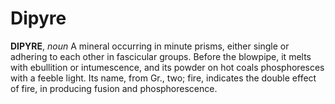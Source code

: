 # Dipyre

**DIPYRE**, _noun_ A mineral occurring in minute prisms, either single or adhering to each other in fascicular groups. Before the blowpipe, it melts with ebullition or intumescence, and its powder on hot coals phosphoresces with a feeble light. Its name, from Gr., two; fire, indicates the double effect of fire, in producing fusion and phosphorescence.